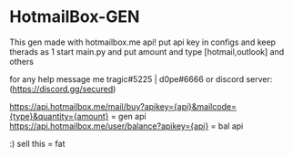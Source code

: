 # HotmailBox-GEN

This gen made with hotmailbox.me api!
put api key in configs and keep therads as 1
start main.py and put amount and type [hotmail,outlook] and others

for any help message me tragic#5225 | d0pe#6666
or discord server:(https://discord.gg/secured)


https://api.hotmailbox.me/mail/buy?apikey={api}&mailcode={type}&quantity={amount} = gen api
https://api.hotmailbox.me/user/balance?apikey={api} = bal api

:) sell this = fat

